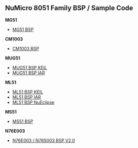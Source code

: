 NuMicro 8051 Family BSP / Sample Code
-------------------
**MG51**
- [MG51 BSP](https://github.com/OpenNuvoton/MG51)
  
**CM1003**
- [CM1003 BSP](https://github.com/OpenNuvoton/CM1003_BSP)
  
**MUG51**
- [MUG51 BSP KEIL](https://github.com/OpenNuvoton/MUG51_BSP_KEIL)
- [MUG51 BSP IAR](https://github.com/OpenNuvoton/MUG51_BSP_IAR)

**ML51**
- [ML51 BSP KEIL](https://github.com/OpenNuvoton/ML51_BSP_KEIL)
- [ML51 BSP IAR](https://github.com/OpenNuvoton/ML51_BSP_IAR)
- [ML51 BSP NuEclipse](https://github.com/OpenNuvoton/ML51BSP_NuEclipse)

**MS51**
- [MS51 BSP](https://github.com/OpenNuvoton/MS51_BSP)

**N76E003**
- [N76E003 / N76S003 BSP V2.0](https://github.com/OpenNuvoton/N76E003_BSP)



